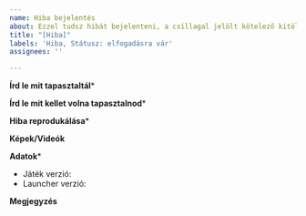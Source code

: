 ```yaml
---
name: Hiba bejelentés
about: Ezzel tudsz hibát bejelenteni, a csillagal jelölt kötelező kitölteni!
title: "[Hiba]"
labels: 'Hiba, Státusz: elfogadásra vár'
assignees: ''

---
```


**Írd le mit tapasztaltál***

**Írd le mit kellet volna tapasztalnod***

**Hiba reprodukálása***

**Képek/Videók**

**Adatok***
 - Játék verzió:
 - Launcher verzió:

**Megjegyzés**
